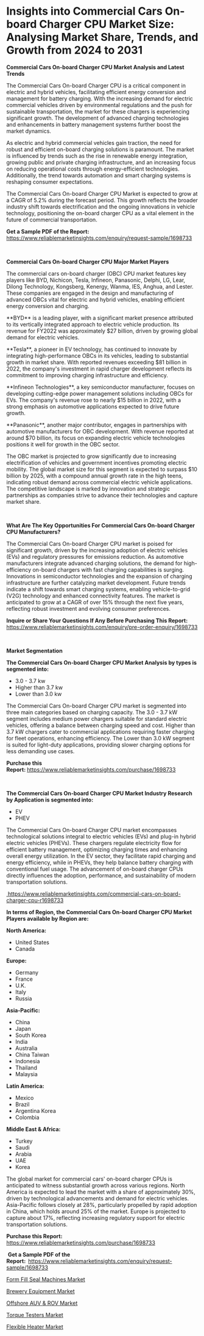 <p><h1>Insights into Commercial Cars On-board Charger CPU Market Size: Analysing Market Share, Trends, and Growth from 2024 to 2031</h1></p><p><strong>Commercial Cars On-board Charger CPU Market Analysis and Latest Trends</strong></p>
<p><p>The Commercial Cars On-board Charger CPU is a critical component in electric and hybrid vehicles, facilitating efficient energy conversion and management for battery charging. With the increasing demand for electric commercial vehicles driven by environmental regulations and the push for sustainable transportation, the market for these chargers is experiencing significant growth. The development of advanced charging technologies and enhancements in battery management systems further boost the market dynamics.</p><p>As electric and hybrid commercial vehicles gain traction, the need for robust and efficient on-board charging solutions is paramount. The market is influenced by trends such as the rise in renewable energy integration, growing public and private charging infrastructure, and an increasing focus on reducing operational costs through energy-efficient technologies. Additionally, the trend towards automation and smart charging systems is reshaping consumer expectations.</p><p>The Commercial Cars On-board Charger CPU Market is expected to grow at a CAGR of 5.2% during the forecast period. This growth reflects the broader industry shift towards electrification and the ongoing innovations in vehicle technology, positioning the on-board charger CPU as a vital element in the future of commercial transportation.</p></p>
<p><strong>Get a Sample PDF of the Report:&nbsp;</strong> <a href="https://www.reliablemarketinsights.com/enquiry/request-sample/1698733?utm_campaign=1580&utm_medium=2&utm_source=Github&utm_content=ia&utm_term=20102024&utm_id=commercial-cars-on-board-charger-cpu">https://www.reliablemarketinsights.com/enquiry/request-sample/1698733</a></p>
<p>&nbsp;</p>
<p><strong>Commercial Cars On-board Charger CPU Major Market Players</strong></p>
<p><p>The commercial cars on-board charger (OBC) CPU market features key players like BYD, Nichicon, Tesla, Infineon, Panasonic, Delphi, LG, Lear, Dilong Technology, Kongsberg, Kenergy, Wanma, IES, Anghua, and Lester. These companies are engaged in the design and manufacturing of advanced OBCs vital for electric and hybrid vehicles, enabling efficient energy conversion and charging.</p><p>**BYD** is a leading player, with a significant market presence attributed to its vertically integrated approach to electric vehicle production. Its revenue for FY2022 was approximately $27 billion, driven by growing global demand for electric vehicles.</p><p>**Tesla**, a pioneer in EV technology, has continued to innovate by integrating high-performance OBCs in its vehicles, leading to substantial growth in market share. With reported revenues exceeding $81 billion in 2022, the company's investment in rapid charger development reflects its commitment to improving charging infrastructure and efficiency.</p><p>**Infineon Technologies**, a key semiconductor manufacturer, focuses on developing cutting-edge power management solutions including OBCs for EVs. The company's revenue rose to nearly $15 billion in 2022, with a strong emphasis on automotive applications expected to drive future growth.</p><p>**Panasonic**, another major contributor, engages in partnerships with automotive manufacturers for OBC development. With revenue reported at around $70 billion, its focus on expanding electric vehicle technologies positions it well for growth in the OBC sector.</p><p>The OBC market is projected to grow significantly due to increasing electrification of vehicles and government incentives promoting electric mobility. The global market size for this segment is expected to surpass $10 billion by 2025, with a compound annual growth rate in the high teens, indicating robust demand across commercial electric vehicle applications. The competitive landscape is marked by innovation and strategic partnerships as companies strive to advance their technologies and capture market share.</p></p>
<p>&nbsp;</p>
<p><strong>What Are The Key Opportunities For Commercial Cars On-board Charger CPU Manufacturers?</strong></p>
<p><p>The Commercial Cars On-board Charger CPU market is poised for significant growth, driven by the increasing adoption of electric vehicles (EVs) and regulatory pressures for emissions reduction. As automotive manufacturers integrate advanced charging solutions, the demand for high-efficiency on-board chargers with fast charging capabilities is surging. Innovations in semiconductor technologies and the expansion of charging infrastructure are further catalyzing market development. Future trends indicate a shift towards smart charging systems, enabling vehicle-to-grid (V2G) technology and enhanced connectivity features. The market is anticipated to grow at a CAGR of over 15% through the next five years, reflecting robust investment and evolving consumer preferences.</p></p>
<p><strong>Inquire or Share Your Questions If Any Before Purchasing This Report:</strong> <a href="https://www.reliablemarketinsights.com/enquiry/pre-order-enquiry/1698733?utm_campaign=1580&utm_medium=2&utm_source=Github&utm_content=ia&utm_term=20102024&utm_id=commercial-cars-on-board-charger-cpu">https://www.reliablemarketinsights.com/enquiry/pre-order-enquiry/1698733</a></p>
<p>&nbsp;</p>
<p><strong>Market Segmentation</strong></p>
<p><strong>The Commercial Cars On-board Charger CPU Market Analysis by types is segmented into:</strong></p>
<p><ul><li>3.0 - 3.7 kw</li><li>Higher than 3.7 kw</li><li>Lower than 3.0 kw</li></ul></p>
<p><p>The Commercial Cars On-board Charger CPU market is segmented into three main categories based on charging capacity. The 3.0 - 3.7 kW segment includes medium power chargers suitable for standard electric vehicles, offering a balance between charging speed and cost. Higher than 3.7 kW chargers cater to commercial applications requiring faster charging for fleet operations, enhancing efficiency. The Lower than 3.0 kW segment is suited for light-duty applications, providing slower charging options for less demanding use cases.</p></p>
<p><strong>Purchase this Report:&nbsp;</strong><a href="https://www.reliablemarketinsights.com/purchase/1698733?utm_campaign=1580&utm_medium=2&utm_source=Github&utm_content=ia&utm_term=20102024&utm_id=commercial-cars-on-board-charger-cpu">https://www.reliablemarketinsights.com/purchase/1698733</a></p>
<p>&nbsp;</p>
<p><strong>The Commercial Cars On-board Charger CPU Market Industry Research by Application is segmented into:</strong></p>
<p><ul><li>EV</li><li>PHEV</li></ul></p>
<p><p>The Commercial Cars On-board Charger CPU market encompasses technological solutions integral to electric vehicles (EVs) and plug-in hybrid electric vehicles (PHEVs). These chargers regulate electricity flow for efficient battery management, optimizing charging times and enhancing overall energy utilization. In the EV sector, they facilitate rapid charging and energy efficiency, while in PHEVs, they help balance battery charging with conventional fuel usage. The advancement of on-board charger CPUs directly influences the adoption, performance, and sustainability of modern transportation solutions.</p></p>
<p><a href="https://www.reliablemarketinsights.com/commercial-cars-on-board-charger-cpu-r1698733?utm_campaign=1580&utm_medium=2&utm_source=Github&utm_content=ia&utm_term=20102024&utm_id=commercial-cars-on-board-charger-cpu">&nbsp;https://www.reliablemarketinsights.com/commercial-cars-on-board-charger-cpu-r1698733</a></p>
<p><strong>In terms of Region, the Commercial Cars On-board Charger CPU Market Players available by Region are:</strong></p>
<p>
    <p> <strong> North America: </strong>
        <ul>
            <li>United States</li>
            <li>Canada</li>
        </ul>
        </p> 
    <p> <strong> Europe: </strong>
        <ul>
            <li>Germany</li>
            <li>France</li>
            <li>U.K.</li>
            <li>Italy</li>
            <li>Russia</li>
        </ul>
        </p> 
    <p> <strong> Asia-Pacific: </strong>
        <ul>
            <li>China</li>
            <li>Japan</li>
            <li>South Korea</li>
            <li>India</li>
            <li>Australia</li>
            <li>China Taiwan</li>
            <li>Indonesia</li>
            <li>Thailand</li>
            <li>Malaysia</li>
        </ul>
        </p> 
    <p> <strong> Latin America: </strong>
        <ul>
            <li>Mexico</li>
            <li>Brazil</li>
            <li>Argentina Korea</li>
            <li>Colombia</li>
        </ul>
        </p> 
    <p> <strong> Middle East & Africa: </strong>
        <ul>
            <li>Turkey</li>
            <li>Saudi</li>
            <li>Arabia</li>
            <li>UAE</li>
            <li>Korea</li>
        </ul>
    </p>
    </p>
<p><p>The global market for commercial cars' on-board charger CPUs is anticipated to witness substantial growth across various regions. North America is expected to lead the market with a share of approximately 30%, driven by technological advancements and demand for electric vehicles. Asia-Pacific follows closely at 28%, particularly propelled by rapid adoption in China, which holds around 25% of the market. Europe is projected to capture about 17%, reflecting increasing regulatory support for electric transportation solutions.</p></p>
<p><strong>Purchase this Report: </strong><a href="https://www.reliablemarketinsights.com/purchase/1698733?utm_campaign=1580&utm_medium=2&utm_source=Github&utm_content=ia&utm_term=20102024&utm_id=commercial-cars-on-board-charger-cpu">https://www.reliablemarketinsights.com/purchase/1698733</a></p>
<p>&nbsp;<strong>Get a Sample PDF of the Report:&nbsp;&nbsp;</strong><a href="https://www.reliablemarketinsights.com/enquiry/request-sample/1698733?utm_campaign=1580&utm_medium=2&utm_source=Github&utm_content=ia&utm_term=20102024&utm_id=commercial-cars-on-board-charger-cpu">https://www.reliablemarketinsights.com/enquiry/request-sample/1698733</a></p>
<p><strong></strong></p>
<p><p><a href="https://www.linkedin.com/pulse/form-fill-seal-machines-market-evolution-future-outlook-forecasting-cxw0f?utm_campaign=1580&utm_medium=2&utm_source=Github&utm_content=ia&utm_term=20102024&utm_id=commercial-cars-on-board-charger-cpu">Form Fill Seal Machines Market</a></p><p><a href="https://www.linkedin.com/pulse/exploring-brewery-equipment-market-dynamics-global-trends-future-l6mof?utm_campaign=1580&utm_medium=2&utm_source=Github&utm_content=ia&utm_term=20102024&utm_id=commercial-cars-on-board-charger-cpu">Brewery Equipment Market</a></p><p><a href="https://www.linkedin.com/pulse/evolution-offshore-auv-rov-market-key-shifts-from-2024-2031-growizr-40w7f?utm_campaign=1580&utm_medium=2&utm_source=Github&utm_content=ia&utm_term=20102024&utm_id=commercial-cars-on-board-charger-cpu">Offshore AUV & ROV Market</a></p><p><a href="https://www.linkedin.com/pulse/deep-dive-torque-testers-market-itstrends-segmentation-competitive-uqwzf?utm_campaign=1580&utm_medium=2&utm_source=Github&utm_content=ia&utm_term=20102024&utm_id=commercial-cars-on-board-charger-cpu">Torque Testers Market</a></p><p><a href="https://www.linkedin.com/pulse/flexible-heater-market-trends-growth-outlook-2024-2031-growizr-97s7f?utm_campaign=1580&utm_medium=2&utm_source=Github&utm_content=ia&utm_term=20102024&utm_id=commercial-cars-on-board-charger-cpu">Flexible Heater Market</a></p></p>